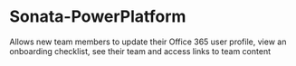 # Sonata-PowerPlatform
Allows new team members to update their Office 365 user profile, view an onboarding checklist, see their team and access links to team content
